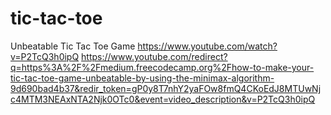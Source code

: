 # tic-tac-toe
Unbeatable Tic Tac Toe Game
https://www.youtube.com/watch?v=P2TcQ3h0ipQ
https://www.youtube.com/redirect?q=https%3A%2F%2Fmedium.freecodecamp.org%2Fhow-to-make-your-tic-tac-toe-game-unbeatable-by-using-the-minimax-algorithm-9d690bad4b37&redir_token=gP0y8T7nhY2yaFOw8fmQ4CKoEdJ8MTUwNjc4MTM3NEAxNTA2Njk0OTc0&event=video_description&v=P2TcQ3h0ipQ
